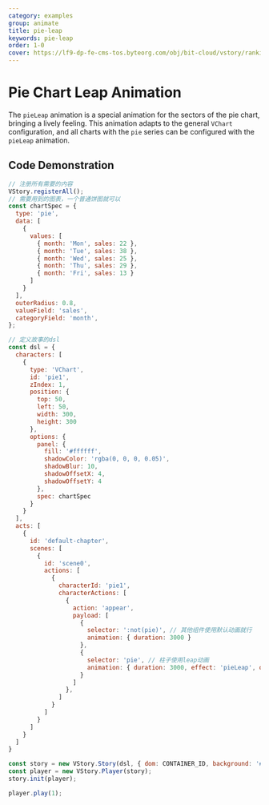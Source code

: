 ```yaml
---
category: examples
group: animate
title: pie-leap
keywords: pie-leap
order: 1-0
cover: https://lf9-dp-fe-cms-tos.byteorg.com/obj/bit-cloud/vstory/rankingbar-preview.gif
---
```


# Pie Chart Leap Animation

The `pieLeap` animation is a special animation for the sectors of the pie chart, bringing a lively feeling. This animation adapts to the general `VChart` configuration, and all charts with the `pie` series can be configured with the `pieLeap` animation.

## Code Demonstration

```javascript livedemo template=vstory
// 注册所有需要的内容
VStory.registerAll();
// 需要用到的图表，一个普通饼图就可以
const chartSpec = {
  type: 'pie',
  data: [
    {
      values: [
        { month: 'Mon', sales: 22 },
        { month: 'Tue', sales: 38 },
        { month: 'Wed', sales: 25 },
        { month: 'Thu', sales: 29 },
        { month: 'Fri', sales: 13 }
      ]
    }
  ],
  outerRadius: 0.8,
  valueField: 'sales',
  categoryField: 'month',
};

// 定义故事的dsl
const dsl = {
  characters: [
    {
      type: 'VChart',
      id: 'pie1',
      zIndex: 1,
      position: {
        top: 50,
        left: 50,
        width: 300,
        height: 300
      },
      options: {
        panel: {
          fill: '#ffffff',
          shadowColor: 'rgba(0, 0, 0, 0.05)',
          shadowBlur: 10,
          shadowOffsetX: 4,
          shadowOffsetY: 4
        },
        spec: chartSpec
      }
    }
  ],
  acts: [
    {
      id: 'default-chapter',
      scenes: [
        {
          id: 'scene0',
          actions: [
            {
              characterId: 'pie1',
              characterActions: [
                {
                  action: 'appear',
                  payload: [
                    {
                      selector: ':not(pie)', // 其他组件使用默认动画就行
                      animation: { duration: 3000 }
                    },
                    {
                      selector: 'pie', // 柱子使用leap动画
                      animation: { duration: 3000, effect: 'pieLeap', oneByOne: true, dimensionCount: 5 }
                    }
                  ]
                },
              ]
            }
          ]
        }
      ]
    }
  ]
}

const story = new VStory.Story(dsl, { dom: CONTAINER_ID, background: '#ebecf0' });
const player = new VStory.Player(story);
story.init(player);

player.play(1);
```
